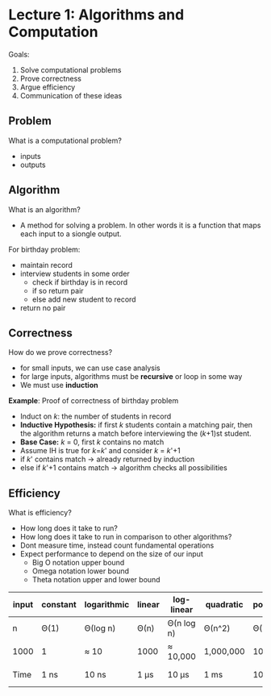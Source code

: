 # Lecture 1: Algorithms and Computation

Goals:

1.  Solve computational problems
2.  Prove correctness
3.  Argue efficiency
4.  Communication of these ideas

## Problem

What is a computational problem?

- inputs
- outputs

## Algorithm

What is an algorithm?

- A method for solving a problem. In other words it is a function that maps each input to a siongle output.

For birthday problem:

- maintain record
- interview students in some order
  - check if birthday is in record
  - if so return pair
  - else add new student to record
- return no pair

## Correctness

How do we prove correctness?

- for small inputs, we can use case analysis
- for large inputs, algorithms must be **recursive** or loop in some way
- We must use **induction**

**Example**: Proof of correctness of birthday problem

- Induct on _k_: the number of students in record
- **Inductive Hypothesis:** if first _k_ students contain a matching pair, then the algorithm returns a match before interviewing the (_k_+1)st student.
- **Base Case:** _k_ = 0, first _k_ contains no match
- Assume IH is true for _k_=_k_' and consider _k_ = _k_'+1
- if _k_' contains match &rarr; already returned by induction
- else if _k_'+1 contains match &rarr; algorithm checks all possibilities

## Efficiency

What is efficiency?

- How long does it take to run?
- How long does it take to run in comparison to other algorithms?
- Dont measure time, instead count fundamental operations
- Expect performance to depend on the size of our input
  - Big O notation upper bound 
  - Omega notation lower bound
  - Theta notation upper and lower bound

|input  | constant  | logarithmic        | linear          | log-linear       | quadratic        | polynomial       | exponential      |
| ---   | --------- | ------------------ | --------------- | ---------------- | ---------------- | ---------------- | ---------------- |
| n     | Θ(1)      | Θ(log n)           | Θ(n)            | Θ(n log n)       | Θ(n^2)           | Θ(n^c)           | 2Θ(n^c)          |
| 1000  | 1         | ≈ 10               | 1000            | ≈ 10,000         | 1,000,000        | 1000^c           | ≈ 10^301         |
| Time  | 1 ns      | 10 ns              | 1 µs            | 10 µs            | 1 ms             | 10^(-9)c s       | 10^281 millenia  |
